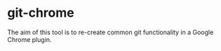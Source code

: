 git-chrome
==========

The aim of this tool is to re-create common git functionality in a Google Chrome plugin.

